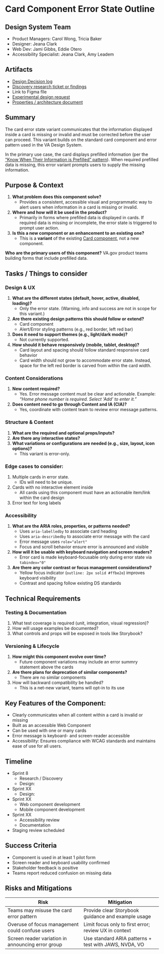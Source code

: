 
# Card Component Error State Outline

## Design System Team
- Product Managers: Carol Wong, Tricia Baker
- Designer: Jeana Clark
- Web Dev: Jami Gibbs, Eddie Otero
- Accessibility Specialist: Jeana Clark, Amy Leadem
  
## Artifacts
- [Design Decision log](https://github.com/department-of-veterans-affairs/va.gov-team/blob/master/products/design-system-forms-library/products/components/card-error-state/design-decision-log.md)
- [Discovery research ticket or findings](https://github.com/department-of-veterans-affairs/vets-design-system-documentation/issues/4516)
- Link to Figma flle
- [Experimental design request](https://github.com/department-of-veterans-affairs/vets-design-system-documentation/issues/4276)
- [Properties / architecture document](https://github.com/department-of-veterans-affairs/va.gov-team/blob/master/products/design-system-forms-library/products/components/card-error-state/properties-architecture.md)

## Summary
The card error state variant communicates that the information displayed inside a card is missing or invalid and must be corrected before the user can proceed. This variant builds on the standard card component and error pattern used in the VA Design System.

In the primary use case, the card displays prefilled information (per the [“Know When Their Information is Prefilled” pattern](https://design.va.gov/patterns/help-users-to/know-when-their-information-is-prefilled)). When required prefilled data is missing, this error variant prompts users to supply the missing information.

  
## Purpose & Context
1. **What problem does this component solve?**
   - Provides a consistent, accessible visual and programmatic way to alert users when information in a card is missing or invalid.
1. **Where and how will it be used in the product?**
   - Primarily in forms where prefilled data is displayed in cards. If required data is missing or incomplete, the error state is triggered to prompt user action.
1. **Is this a new component or an enhancement to an existing one?**
   - This is a **variant** of the existing [Card component](https://design.va.gov/components/card), not a new component.

**Who are the primary users of this component?**
VA.gov product teams building forms that include prefilled data.


## Tasks / Things to consider

### Design & UX
1. **What are the different states (default, hover, active, disabled, loading)?**
   - Only the error state. (Warning, info and success are not in scope for this variant.)
1. **Are there existing design patterns this should follow or extend?**
   - Card component
   - Alert/Error styling patterns (e.g., red border, left red bar)
1. **Does it need to support themes (e.g., light/dark mode)?**
   - Not currently supported.
1. **How should it behave responsively (mobile, tablet, desktop)?**
   - Card layout and spacing should follow standard responsive card behavior  
   - Card width should not grow to accommodate error state. Instead, space for the left red border is carved from within the card width.

### Content Considerations
1. **New content required?**
   - Yes. Error message content must be clear and actionable.  Example: _“Home phone number is required. Select ‘Add’ to enter it.”_
1. **Does content need to go through Content and IA (CIA)?** 
   - Yes, coordinate with content team to review error message patterns.


### Structure & Content
1. **What are the required and optional props/inputs?**
1. **Are there any interactive states?**
1. **What variations or configurations are needed (e.g., size, layout, icon options)?**
   - This variant is error-only.

### Edge cases to consider:  
1. Multiple cards in error state.
   - IDs will need to be unique.  
1. Cards with no interactive element inside
   - All cards using this component must have an actionable item/link within the card design 
1. Error text for long labels

### Accessibility
1. **What are the ARIA roles, properties, or patterns needed?**
   - Uses `aria-labelledby` to associate card heading  
   - Uses `aria-describedby` to associate error message with the card  
   - Error message uses `role="alert"`   
   - Focus and scroll behavior ensure error is announced and visible  
1. **How will it be usable with keyboard navigation and screen readers?**
   - Error card is made keyboard-focusable only during error state via `tabindex="0"` 
1. **Are there any color contrast or focus management considerations?**
   - Yellow focus indicator (`outline: 2px solid #ffbe2e`) improves keyboard visibility  
   - Contrast and spacing follow existing DS standards  


## Technical Requirements
### Testing & Documentation
1. What test coverage is required (unit, integration, visual regression)?
1. How will usage examples be documented?
1. What controls and props will be exposed in tools like Storybook?

### Versioning & Lifecycle
1. **How might this component evolve over time?**
   - Future component variations may include an error summry statement above the cards
1. **Are there plans for deprecation of similar components?**
   - There are no similar components
1. How will backward compatibility be handled?
   - This is a net-new variant, teams will opt-in to its use

## Key Features of the Component:
- Clearly communicates when all content within a card is invalid or missing  
- Built as an accessible Web Component  
- Can be used with one or many cards  
- Error message is keyboard- and screen-reader accessible  
- Accessibility: Ensures compliance with WCAG standards and maintains ease of use for all users.


## Timeline 

- Sprint 8
	- Research / Discovery
	- Design: 
- Sprint XX
	- Design:  
- Sprint XX 
	- Web component development
	- Mobile component development
- Sprint XX
	- Accessibility review
	- Documentation 
- Staging review scheduled 


## Success Criteria
- Component is used in at least 1 pilot form  
- Screen reader and keyboard usability confirmed  
- Stakeholder feedback is positive  
- Teams report reduced confusion on missing data

## Risks and Mitigations
| Risk                                               | Mitigation                                             |
|----------------------------------------------------|--------------------------------------------------------|
| Teams may misuse the card error pattern            | Provide clear Storybook guidance and example usage     |
| Overuse of focus management could confuse users    | Limit focus only to first error; review UX in context  |
| Screen reader variation in announcing error group  | Use standard ARIA patterns + test with JAWS, NVDA, VO  |



